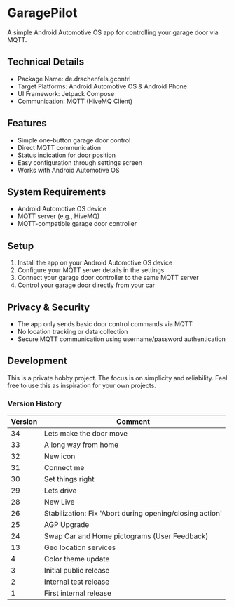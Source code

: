 # GaragePilot

A simple Android Automotive OS app for controlling your garage door via MQTT.

## Technical Details
- Package Name: de.drachenfels.gcontrl
- Target Platforms: Android Automotive OS & Android Phone
- UI Framework: Jetpack Compose
- Communication: MQTT (HiveMQ Client)

## Features

- Simple one-button garage door control
- Direct MQTT communication
- Status indication for door position
- Easy configuration through settings screen
- Works with Android Automotive OS

## System Requirements

- Android Automotive OS device
- MQTT server (e.g., HiveMQ)
- MQTT-compatible garage door controller

## Setup

1. Install the app on your Android Automotive OS device
2. Configure your MQTT server details in the settings
3. Connect your garage door controller to the same MQTT server
4. Control your garage door directly from your car

## Privacy & Security

- The app only sends basic door control commands via MQTT
- No location tracking or data collection
- Secure MQTT communication using username/password authentication

## Development

This is a private hobby project. The focus is on simplicity and reliability.
Feel free to use this as inspiration for your own projects.

### Version History
| Version | Comment |
| --- | --- |
| 34 | Lets make the door move |
| 33 | A long way from home |
| 32 | New icon |
| 31 | Connect me |
| 30 | Set things right |
| 29 | Lets drive |
| 28 | New Live |
| 26 | Stabilization: Fix 'Abort during opening/closing action' |
| 25 | AGP Upgrade |
| 24 | Swap Car and Home pictograms (User Feedback) |
| 13 | Geo location services |
| 4 | Color theme update |
| 3 | Initial public release |
| 2 | Internal test release |
| 1 | First internal release |